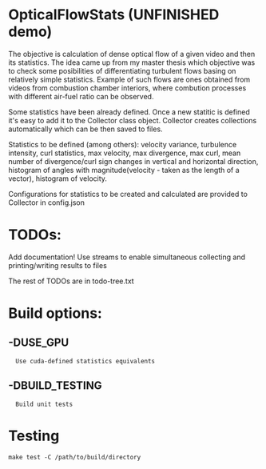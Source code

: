 # OpticalFlowStats (UNFINISHED demo)


The objective is calculation of dense optical flow of a given video and then its statistics. 
The idea came up from my master thesis which objective was to check some posibilities
of differentiating turbulent flows basing on relatively simple statistics. Example of such flows
are ones obtained from videos from combustion chamber interiors, where combution processes with
different air-fuel ratio can be observed.

Some statistics have been already defined. Once a new statitic is defined 
it's easy to add it to the Collector class object. Collector creates collections automatically
which can be then saved to files.

Statistics to be defined (among others):
velocity variance, turbulence intensity, curl statistics, max velocity, max divergence, max curl,
mean number of divergence/curl sign changes in vertical and horizontal direction,
histogram of angles with magnitude(velocity - taken as the length of a vector),
histogram of velocity.

Configurations for statistics to be created and calculated are provided to Collector in config.json
# TODOs:

Add documentation!
Use streams to enable simultaneous collecting and printing/writing results to files

The rest of TODOs are in todo-tree.txt

# Build options:
  ## -DUSE_GPU
      Use cuda-defined statistics equivalents
  ## -DBUILD_TESTING
      Build unit tests

# Testing
    make test -C /path/to/build/directory
